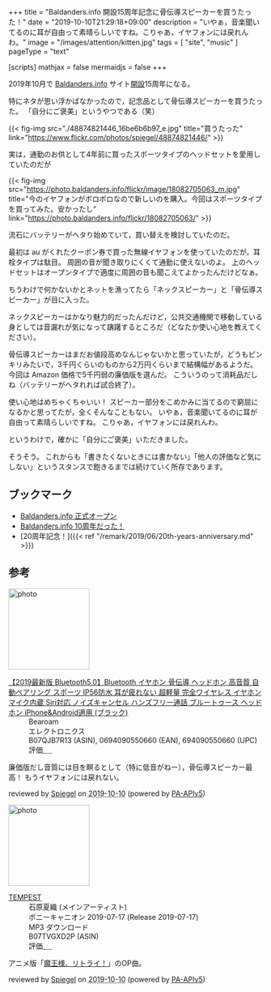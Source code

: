 +++
title = "Baldanders.info 開設15周年記念に骨伝導スピーカーを買うたった！"
date =  "2019-10-10T21:29:18+09:00"
description = "いやぁ，音楽聞いてるのに耳が自由って素晴らしいですね。こりゃあ，イヤフォンには戻れんわ。"
image = "/images/attention/kitten.jpg"
tags = [ "site", "music" ]
pageType = "text"

[scripts]
  mathjax = false
  mermaidjs = false
+++

2019年10月で [Baldanders.info] サイト[開設](https://baldanders.info/blog/000005/ "Baldanders.info 正式オープン")15周年になる。

特にネタが思い浮かばなかったので，記念品として骨伝導スピーカーを買うたった。
「自分にご褒美」というやつである（笑）

{{< fig-img src="./48874821446_16be6b6b97_e.jpg" title="買うたった" link="https://www.flickr.com/photos/spiegel/48874821446/"  >}}

実は，通勤のお供として4年前に買ったスポーツタイプのヘッドセットを愛用していたのだが

{{< fig-img src="https://photo.baldanders.info/flickr/image/18082705063_m.jpg" title="今のイヤフォンがボロボロなので新しいのを購入。今回はスポーツタイプを買ってみた。安かったし" link="https://photo.baldanders.info/flickr/18082705063/"  >}}

流石にバッテリーがヘタり始めていて，買い替えを検討していたのだ。

最初は au がくれたクーポン券で買った無線イヤフォンを使っていたのだが，耳栓タイプは駄目。
周囲の音が聞き取りにくくて通勤に使えないのよ。
上のヘッドセットはオープンタイプで適度に周囲の音も聞こえてよかったんだけどなぁ。

ちうわけで何かないかとネットを漁ってたら「ネックスピーカー」と「骨伝導スピーカー」が目に入った。

ネックスピーカーはかなり魅力的だったんだけど，公共交通機関で移動している身としては音漏れが気になって躊躇するところだ（どなたか使い心地を教えてください）。

骨伝導スピーカーはまだお値段高めなんじゃないかと思っていたが，どうもピンキリみたいで，3千円くらいのものから2万円くらいまで結構幅があるようだ。
今回は Amazon 価格で5千円弱の廉価版を選んだ。
こういうのって消耗品だしね（バッテリーがヘタれれば試合終了）。

使い心地はめちゃくちゃいい！ 
スピーカー部分をこめかみに当てるので窮屈になるかと思ってたが，全くそんなこともない。
いやぁ，音楽聞いてるのに耳が自由って素晴らしいですね。
こりゃあ，イヤフォンには戻れんわ。

というわけで，確かに「自分にご褒美」いただきました。

そうそう。
これからも「書きたくないときには書かない」「他人の評価など気にしない」というスタンスで飽きるまでは続けていく所存であります。 

## ブックマーク

- [Baldanders.info 正式オープン](https://baldanders.info/blog/000005/)
- [Baldanders.info 10周年だった！](https://baldanders.info/blog/000764/)
- [20周年記念！]({{< ref "/remark/2019/06/20th-years-anniversary.md" >}})

[Baldanders.info]: https://baldanders.info/

## 参考

<div class="hreview">
  <div class="photo"><a class="item url" href="https://www.amazon.co.jp/dp/B07QJB7R13?tag=baldandersinf-22&linkCode=ogi&th=1&psc=1"><img src="https://m.media-amazon.com/images/I/415zjPCtoJL._SL160_.jpg" width="160" alt="photo"></a></div>
  <dl class="fn">
    <dt><a href="https://www.amazon.co.jp/dp/B07QJB7R13?tag=baldandersinf-22&linkCode=ogi&th=1&psc=1">【2019最新版 Bluetooth5.0】Bluetooth イヤホン 骨伝導 ヘッドホン 高音質 自動ペアリング スポーツ IP56防水 耳が疲れない 超軽量 完全ワイヤレス イヤホン マイク内蔵 Siri対応 ノイズキャンセル ハンズフリー通話 ブルートゥース ヘッドホン iPhone&Android適用 (ブラック)</a></dt>
    <dd>Bearoam</dd>
    <dd>エレクトロニクス</dd>
    <dd>B07QJB7R13 (ASIN), 0694090550660 (EAN), 694090550660 (UPC)</dd>
    <dd>評価<abbr class="rating fa-sm" title="5">&nbsp;<i class="fas fa-star"></i>&nbsp;<i class="fas fa-star"></i>&nbsp;<i class="fas fa-star"></i>&nbsp;<i class="fas fa-star"></i>&nbsp;<i class="fas fa-star"></i></abbr></dd>
  </dl>
  <p class="description">廉価版だし音質には目を瞑るとして（特に低音がねー），骨伝導スピーカー最高！ もうイヤフォンには戻れない。</p>
  <p class="powered-by">reviewed by <a href='#maker' class='reviewer'>Spiegel</a> on <abbr class="dtreviewed" title="2019-10-10">2019-10-10</abbr> (powered by <a href="https://affiliate.amazon.co.jp/assoc_credentials/home">PA-APIv5</a>)</p>
</div>

<div class="hreview">
  <div class="photo"><a class="item url" href="https://www.amazon.co.jp/dp/B07TVGXD2P?tag=baldandersinf-22&linkCode=ogi&th=1&psc=1"><img src="https://m.media-amazon.com/images/I/41x6zKf4avL._SL160_.jpg" width="160" alt="photo"></a></div>
  <dl class="fn">
    <dt><a href="https://www.amazon.co.jp/dp/B07TVGXD2P?tag=baldandersinf-22&linkCode=ogi&th=1&psc=1">TEMPEST</a></dt>
    <dd>石原夏織 (メインアーティスト)</dd>
    <dd>ポニーキャニオン 2019-07-17 (Release 2019-07-17)</dd>
    <dd>MP3 ダウンロード</dd>
    <dd>B07TVGXD2P (ASIN)</dd>
    <dd>評価<abbr class="rating fa-sm" title="4">&nbsp;<i class="fas fa-star"></i>&nbsp;<i class="fas fa-star"></i>&nbsp;<i class="fas fa-star"></i>&nbsp;<i class="fas fa-star"></i>&nbsp;<i class="far fa-star"></i></abbr></dd>
  </dl>
  <p class="description">アニメ版「<a href="http://maousama-anime.com/">魔王様、リトライ！</a>」のOP曲。</p>
  <p class="powered-by">reviewed by <a href='#maker' class='reviewer'>Spiegel</a> on <abbr class="dtreviewed" title="2019-10-10">2019-10-10</abbr> (powered by <a href="https://affiliate.amazon.co.jp/assoc_credentials/home">PA-APIv5</a>)</p>
</div>
